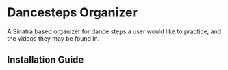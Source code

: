 # Dancesteps Organizer
A Sinatra based organizer for dance steps a user would like to practice, and the videos they may be found in.

## Installation Guide


